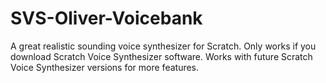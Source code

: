 # SVS-Oliver-Voicebank
A great realistic sounding voice synthesizer for Scratch. Only works if you download Scratch Voice Synthesizer software. Works with future Scratch Voice Synthesizer versions for more features.
